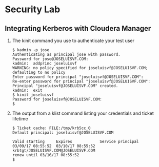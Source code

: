 # Security Lab
## Integrating Kerberos with Cloudera Manager


 1. The kinit command you use to authenticate your test user

    ```
    $ kadmin -p jose
    Authenticating as principal jose with password.
    Password for jose@JOSELUISVF.COM:
    kadmin:  addprinc joseluisvf
    WARNING: no policy specified for joseluisvf@JOSELUISVF.COM; defaulting to no policy
    Enter password for principal "joseluisvf@JOSELUISVF.COM":
    Re-enter password for principal "joseluisvf@JOSELUISVF.COM":
    Principal "joseluisvf@JOSELUISVF.COM" created.
    kadmin:  exit
    $ kinit joseluisvf
    Password for joseluisvf@JOSELUISVF.COM:
    $
    ```

 1. The output from a klist command listing your credentials and ticket lifetime

    ```
    $ Ticket cache: FILE:/tmp/krb5cc_0
    Default principal: joseluisvf@JOSELUISVF.COM

    Valid starting     Expires            Service principal
    03/09/17 08:55:52  03/10/17 08:55:52  krbtgt/JOSELUISVF.COM@JOSELUISVF.COM
	renew until 03/16/17 08:55:52
    $
    ```
